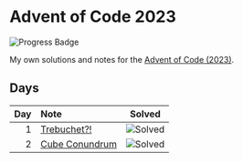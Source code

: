 # Advent of Code 2023

![Progress Badge](https://img.shields.io/badge/Progress-2%20Solved%20(4%20Stars)-blue)

My own solutions and notes for the [Advent of Code (2023)][aoc-2023].

[aoc-2023]: https://adventofcode.com/2023

## Days

| Day | Note | Solved |
| -: | :- | :-: |
|  1 | [Trebuchet?!](./days/01/README.md) | ![Solved](https://img.shields.io/badge/Solved-%E2%98%85%E2%98%85-yellow) |
|  2 | [Cube Conundrum](./days/02/README.md) | ![Solved](https://img.shields.io/badge/Solved-%E2%98%85%E2%98%85-yellow) |
